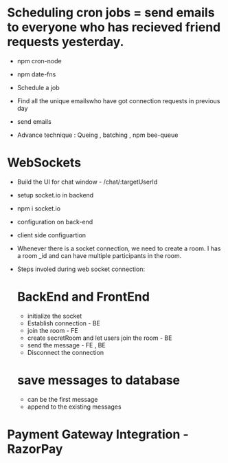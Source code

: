 # Scheduling cron jobs = send emails to everyone who has recieved friend requests yesterday.

- npm cron-node
- npm date-fns 
- Schedule a job
- Find all the unique emailswho have got connection requests in previous day
- send emails

- Advance technique : Queing , batching , npm bee-queue 


# WebSockets
- Build the UI for chat window - /chat/:targetUserId
- setup socket.io in backend
- npm i socket.io
- configuration on back-end
- client side configuartion

- Whenever there is a socket connection, we need to create a room. I has a room _id and can have   multiple participants in the room.


- Steps involed during web socket connection:
 
  # BackEnd and FrontEnd
  - initialize the socket
  - Establish connection - BE
  - join the room - FE
  - create secretRoom and let users join the room - BE
  - send the message - FE , BE
  - Disconnect the connection


  # save messages to database
  - can be the first message
  - append to the existing messages

 # Payment Gateway Integration - RazorPay
 

